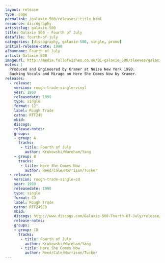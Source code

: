 ```yaml
---
layout: release
type: page
permalink: /galaxie-500/releases/:title.html
resource: discography
artistslug: galaxie-500
title: Galaxie 500 - Fourth of July
datafile: fourth-of-july
categories: [discography, galaxie-500, single, promo]
initial-release-date: 1990
albumname: Fourth of July
artist: Galaxie 500
imageurl: http://media.fullofwishes.co.uk/01-galaxie_500/sleeves/galaxie-500-fourth-of-july-rtt249.jpg
notes: |
  Produced and Engineered by Kramer at Noise New York 1990.
  Backing Vocals and Mirage on Here She Comes Now by Kramer.
releases:
  - release: 
    version: rough-trade-single-vinyl
    year: 1990
    releasedate: 1990
    type: single
    format: 12"
    label: Rough Trade 
    catno: RTT249
    mbid: 
    discogs: 
    release-notes:
    groups:
    - group: A
      tracks:
       - title: Fourth of July
         author: Krukowski/Wareham/Yang
    - group: B
      tracks:
       - title: Here She Comes Now
         author: Reed/Cale/Morrison/Tucker
  - release: 
    version: rough-trade-single-cd
    year: 1990
    releasedate: 1990
    type: single
    format: CD
    label: Rough Trade 
    catno: RTT249CD
    mbid: 
    discogs: http://www.discogs.com/Galaxie-500-Fourth-Of-July/release/921392
    release-notes:
    groups:
    - group: CD
      tracks:
       - title: Fourth of July
         author: Krukowski/Wareham/Yang
       - title: Here She Comes Now
         author: Reed/Cale/Morrison/Tucker
---
```

